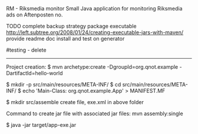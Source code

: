 RM - Riksmedia monitor
Small Java application for monitoring Riksmedia ads on Aftenposten no.

TODO
complete backup strategy
package executable                http://left.subtree.org/2008/01/24/creating-executable-jars-with-maven/
provide readme doc
install and test on generator

#testing - delete




------
Project creation:
$ mvn archetype:create -DgroupId=org.qnot.example -DartifactId=hello-world

$ mkdir -p src/main/resources/META-INF/
$ cd src/main/resources/META-INF/
$ echo 'Main-Class: org.qnot.example.App' > MANIFEST.MF

$ mkdir src/assemble
create file, exe.xml in above folder

Command to create jar file with associated jar files: mvn assembly:single

$ java -jar target/app-exe.jar


